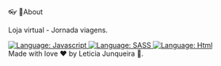 👓 
📌About 

Loja virtual - Jornada viagens.

<div>
    <a href="#">
        <img src="https://img.shields.io/static/v1?label=Language&message=Javascript&color=yellow&style=for-the-badge&logo=JavaScript" alt="Language: Javascript">
    </a>
   <a href="#">
        <img src="https://img.shields.io/static/v1?label=Language&message=SASS&color=ff69b4&style=for-the-badge&logo=SASS" alt="Language: SASS">
    </a>
    <a  href="#">
      <img  src="https://img.shields.io/static/v1?label=Language&message=Html&color=e23237&style=for-the-badge&logo=Html"  alt="Language: Html"> 
    </a>

</div>
Made with love ❤️ by Leticia Junqueira 🚀.
